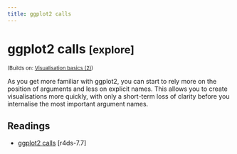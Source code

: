 ```yaml
---
title: ggplot2 calls
---
```


<!-- Generated automatically from vis-calls.yml. Do not edit by hand -->

# ggplot2 calls <small class='explore'>[explore]</small>
<small>(Builds on: [Visualisation basics (2)](vis-basics-2.md))</small>

As you get more familiar with ggplot2, you can start to rely more
on the position of arguments and less on explicit names. This allows
you to create visualisations more quickly, with only a short-term
loss of clarity before you internalise the most important argument
names.

## Readings

  * [ggplot2 calls](http://r4ds.had.co.nz/exploratory-data-analysis.html#ggplot2-calls) [r4ds-7.7]


